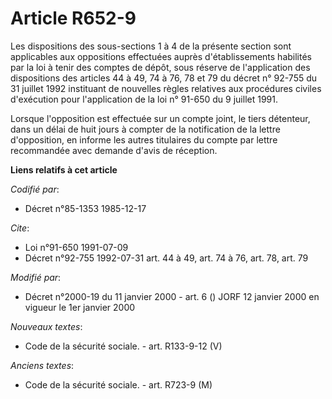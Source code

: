 # Article R652-9

Les dispositions des sous-sections 1 à 4 de la présente section sont applicables aux oppositions effectuées auprès
d'établissements habilités par la loi à tenir des comptes de dépôt, sous réserve de l'application des dispositions des
articles 44 à 49, 74 à 76, 78 et 79 du décret n° 92-755 du 31 juillet 1992 instituant de nouvelles règles relatives aux
procédures civiles d'exécution pour l'application de la loi n° 91-650 du 9 juillet 1991.

Lorsque l'opposition est effectuée sur un compte joint, le tiers détenteur, dans un délai de huit jours à compter de la
notification de la lettre d'opposition, en informe les autres titulaires du compte par lettre recommandée avec demande d'avis
de réception.

**Liens relatifs à cet article**

_Codifié par_:

  - Décret n°85-1353 1985-12-17

_Cite_:

  - Loi n°91-650 1991-07-09
  - Décret n°92-755 1992-07-31 art. 44 à 49, art. 74 à 76, art. 78, art. 79

_Modifié par_:

  - Décret n°2000-19 du 11 janvier 2000 - art. 6 () JORF 12 janvier 2000 en vigueur le 1er janvier 2000

_Nouveaux textes_:

  - Code de la sécurité sociale. - art. R133-9-12 (V)

_Anciens textes_:

  - Code de la sécurité sociale. - art. R723-9 (M)
